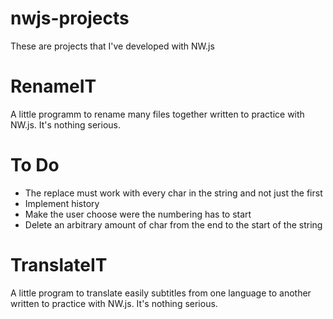 # nwjs-projects
These are projects that I've developed with NW.js

# RenameIT
A little programm to rename many files together written to practice with NW.js. It's nothing serious.

# To Do
- The replace must work with every char in the string and not just the first
- Implement history
- Make the user choose were the numbering has to start
- Delete an arbitrary amount of char from the end to the start of the string

# TranslateIT
A little program to translate easily subtitles from one language to another written to practice with NW.js. It's nothing serious.
